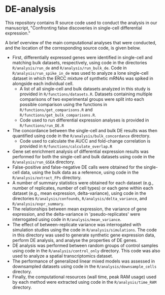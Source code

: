 # DE-analysis

This repository contains R source code used to conduct the analysis in our manuscript, "Confronting false discoveries in single-cell differential expression."

A brief overview of the main computational analyses that were conducted, and the location of the corresponding source code, is given below.

- First, differentially expressed genes were identified in single-cell and matching bulk datasets, respectively, using code in the directories `R/analysis/run_de` and `R/analysis/run_bulk_de`. Code in `R/analysis/run_spike_in_de` was used to analyze a lone single-cell dataset in which the ERCC mixture of synthetic mRNAs was spiked in alongside each individual cell.
    - A list of all single-cell and bulk datasets analyzed in this study is provided in `R/functions/datasets.R`. Datasets containing multiple comparisons of two experimental groups were split into each possible comparison using the functions in `R/functions/get_comparisons.R` and `R/functions/get_bulk_comparisons.R`. 
    - Code used to run differential expression analyses is provided in `R/functions/run_DE.R`
- The concordance between the single-cell and bulk DE results was then quantified using code in the `R/analysis/bulk_concordance` directory.
    - Code used to calculate the AUCC and fold-change correlation is provided in `R/functions/calculate_overlap.R`
- Gene set enrichment analysis of differential expression results was performed for both the single-cell and bulk datasets using code in the `R/analysis/run_GSEA` directory.
- False-positive and false-negative DE calls were obtained for the single-cell data, using the bulk data as a reference, using code in the `R/analysis/extract_FPs` directory.
- A number of summary statistics were obtained for each dataset (e.g., number of replicates, number of cell types) or each gene within each dataset (e.g., mean expression, delta-variance), using code in the directories `R/analysis/confounds`, `R/analysis/delta_variance`, and `R/analysis/expr_summary`. 
- The relationships between mean expression, the variance of gene expression, and the delta-variance in 'pseudo-replicates' were interrogated using code in `R/analysis/mean_variance`. 
- The effect of between-replicate variance was interrogated with simulation studies using the code in `R/analysis/simulations`. The code in this directory was used to generate synthetic gene expression data, perform DE analysis, and analyse the properties of DE genes. 
- DE analysis was performed between random groups of control samples using code in the `R/analysis/control_only` directory. This code was also used to analyze a spatial transcriptomics dataset.
- The performance of generalized linear mixed models was assessed in downsampled datasets using code in the `R/analysis/downsample_cells` directory.
- Finally, the computational resources (wall time, peak RAM usage) used by each method were extracted using code in the `R/analysis/time_RAM` directory.
